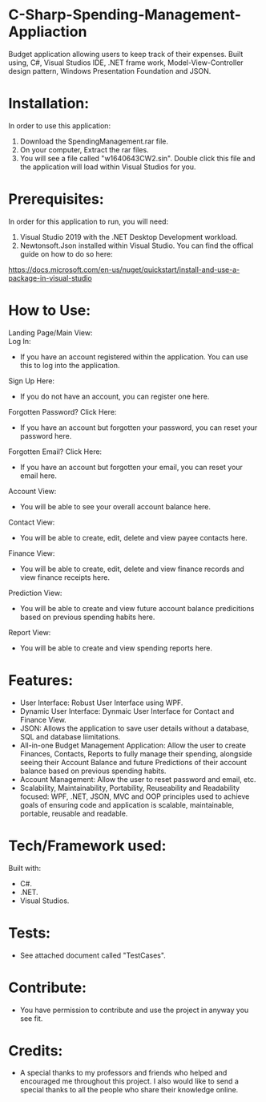 # C-Sharp-Spending-Management-Appliaction

Budget application allowing users to keep track of their expenses. Built using, C#, Visual Studios IDE, .NET frame work, Model-View-Controller design pattern, Windows Presentation Foundation and JSON.

# Installation:
In order to use this application:

1. Download the SpendingManagement.rar file. 
2. On your computer, Extract the rar files. 
3. You will see a file called "w1640643CW2.sin". Double click this file and the application will load within Visual Studios for you.

# Prerequisites:
In order for this application to run, you will need:

1. Visual Studio 2019 with the .NET Desktop Development workload.
2. Newtonsoft.Json installed within Visual Studio. You can find the offical guide on how to do so here:

https://docs.microsoft.com/en-us/nuget/quickstart/install-and-use-a-package-in-visual-studio

# How to Use:

Landing Page/Main View:  
Log In:  
- If you have an account registered within the application. You can use this to log into the application.

Sign Up Here:  
- If you do not have an account, you can register one here.

Forgotten Password? Click Here:  
- If you have an account but forgotten your password, you can reset your password here.

Forgotten Email? Click Here:  
- If you have an account but forgotten your email, you can reset your email here.

Account View:  
- You will be able to see your overall account balance here.

Contact View:  
- You will be able to create, edit, delete and view payee contacts here.

Finance View:  
- You will be able to create, edit, delete and view finance records and view finance receipts here.

Prediction View:  
- You will be able to create and view future account balance predicitions based on previous spending habits here.

Report View:  
- You will be able to create and view spending reports here.

# Features:
- User Interface: Robust User Interface using WPF.  
- Dynamic User Interface: Dynmaic User Interface for Contact and Finance View.  
- JSON: Allows the application to save user details without a database, SQL and database liimitations.  
- All-in-one Budget Management Application: Allow the user to create Finances, Contacts, Reports to fully manage their spending, alongside seeing their Account Balance and future Predictions of their account balance based on previous spending habits.  
- Account Management: Allow the user to reset password and email, etc.   
- Scalability, Maintainability, Portability, Reuseability and Readability focused: WPF, .NET, JSON, MVC and OOP principles used to achieve goals of ensuring code and application is scalable, maintainable, portable, reusable and readable. 

# Tech/Framework used:
Built with:
- C#.
- .NET.
- Visual Studios. 

# Tests: 
- See attached document called "TestCases".

# Contribute:  
- You have permission to contribute and use the project in anyway you see fit. 

# Credits:  
- A special thanks to my professors and friends who helped and encouraged me throughout this project. I also would like to send a special thanks to all the people who share their knowledge online.

